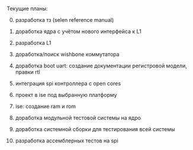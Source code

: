 Текущие планы:

0) разработка тз (selen reference manual)

1) доработка ядра с учётом нового интерфейса к L1

2) разработка L1

3) доработка/поиск wishbone коммутатора

4) доработка boot uart: создание документации регистровой модели, правки rtl

5) интеграция spi контроллера с open cores 

6) проект в ise под выбранную платформу 

7) ise: создание ram и rom

8) доработка модульной тестовой системы на ядро

9) доработка системной сборки для тестирования всей системы

10) разработка ассемблерных тестов на spi

